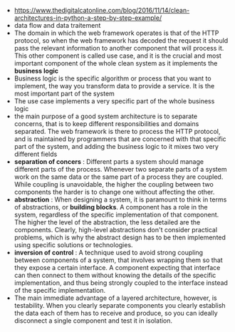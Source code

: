 - https://www.thedigitalcatonline.com/blog/2016/11/14/clean-architectures-in-python-a-step-by-step-example/
- data flow and data traitement
- The domain in which the web framework operates is that of the HTTP protocol, so when the web framework has decoded the request it should pass the relevant information to another component that will process it. This other component is called use case, and it is the crucial and most important component of the whole clean system as it implements the **business logic**
- Business logic is the specific algorithm or process that you want to implement, the way you transform data to provide a service. It is the most important part of the system
- The use case implements a very specific part of the whole business logic
- the main purpose of a good system architecture is to separate concerns, that is to keep different responsibilities and domains separated. The web framework is there to process the HTTP protocol, and is maintained by programmers that are concerned with that specific part of the system, and adding the business logic to it mixes two very different fields
- **separation of concers** : Different parts a system should manage different parts of the process. Whenever two separate parts of a system work on the same data or the same part of a process they are coupled. While coupling is unavoidable, the higher the coupling between two components the harder is to change one without affecting the other.
- **abstraction** : When designing a system, it is paramount to think in terms of abstractions, or **building blocks**. A component has a role in the system, regardless of the specific implementation of that component. The higher the level of the abstraction, the less detailed are the components. Clearly, high-level abstractions don't consider practical problems, which is why the abstract design has to be then implemented using specific solutions or technologies.
- **inversion of control** : A technique used to avoid strong coupling between components of a system, that involves wrapping them so that they expose a certain interface. A component expecting that interface can then connect to them without knowing the details of the specific implementation, and thus being strongly coupled to the interface instead of the specific implementation.
- The main immediate advantage of a layered architecture, however, is testability. When you clearly separate components you clearly establish the data each of them has to receive and produce, so you can ideally disconnect a single component and test it in isolation. 
